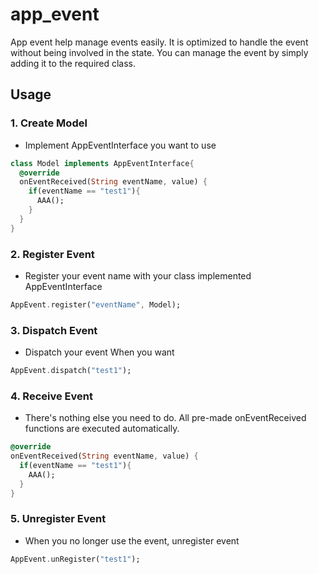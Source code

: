 # app_event
  App event help manage events easily. It is optimized to handle the event without being involved in the state. You can manage the event by simply adding it to the required class.


## Usage

### 1. Create Model

 - Implement AppEventInterface you want to use
```dart
class Model implements AppEventInterface{
  @override
  onEventReceived(String eventName, value) {
    if(eventName == "test1"){
      AAA();
    }
  }
}
```

### 2. Register Event 

 - Register your event name with your class implemented AppEventInterface
```dart
AppEvent.register("eventName", Model);
```

### 3. Dispatch Event 

 - Dispatch your event When you want
```dart
AppEvent.dispatch("test1");
```

### 4. Receive Event

 - There's nothing else you need to do.
All pre-made onEventReceived functions are executed automatically.

```dart
@override
onEventReceived(String eventName, value) {
  if(eventName == "test1"){
    AAA();
  }
}
```

### 5. Unregister Event

 - When you no longer use the event, unregister event
```dart
AppEvent.unRegister("test1");
```
